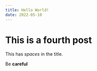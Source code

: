 ```yaml
---
title: Hello World!
date: 2022-05-10
---
```

# This is a fourth post

This has _spaces_ in the title.

Be **careful**